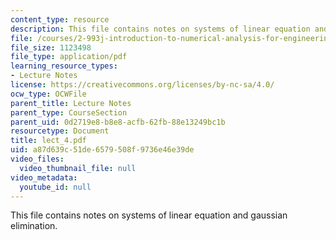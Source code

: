 ```yaml
---
content_type: resource
description: This file contains notes on systems of linear equation and gaussian elimination.
file: /courses/2-993j-introduction-to-numerical-analysis-for-engineering-13-002j-spring-2005/a87d639c51de6579508f9736e46e39de_lect_4.pdf
file_size: 1123498
file_type: application/pdf
learning_resource_types:
- Lecture Notes
license: https://creativecommons.org/licenses/by-nc-sa/4.0/
ocw_type: OCWFile
parent_title: Lecture Notes
parent_type: CourseSection
parent_uid: 0d2719e8-b8e8-acfb-62fb-88e13249bc1b
resourcetype: Document
title: lect_4.pdf
uid: a87d639c-51de-6579-508f-9736e46e39de
video_files:
  video_thumbnail_file: null
video_metadata:
  youtube_id: null
---
```

This file contains notes on systems of linear equation and gaussian elimination.
